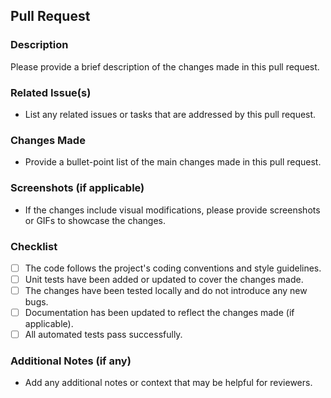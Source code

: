 
## Pull Request

### Description
Please provide a brief description of the changes made in this pull request.

### Related Issue(s)
- List any related issues or tasks that are addressed by this pull request.

### Changes Made
- Provide a bullet-point list of the main changes made in this pull request.

### Screenshots (if applicable)
- If the changes include visual modifications, please provide screenshots or GIFs to showcase the changes.

### Checklist
- [ ] The code follows the project's coding conventions and style guidelines.
- [ ] Unit tests have been added or updated to cover the changes made.
- [ ] The changes have been tested locally and do not introduce any new bugs.
- [ ] Documentation has been updated to reflect the changes made (if applicable).
- [ ] All automated tests pass successfully.

### Additional Notes (if any)
- Add any additional notes or context that may be helpful for reviewers.

